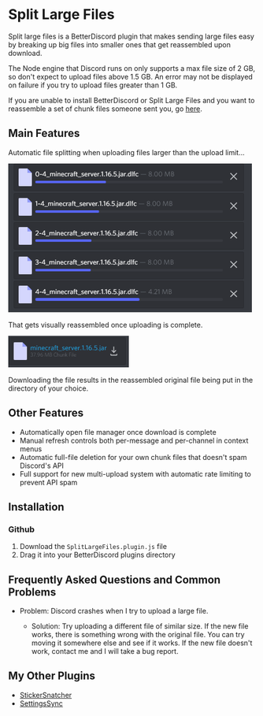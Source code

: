 # Split Large Files
Split large files is a BetterDiscord plugin that makes sending large files easy by breaking up big files into smaller ones that get reassembled upon download. 

The Node engine that Discord runs on only supports a max file size of 2 GB, so don't expect to upload files above 1.5 GB. An error may not be displayed on failure if you try to upload files greater than 1 GB.

If you are unable to install BetterDiscord or Split Large Files and you want to reassemble a set of chunk files someone sent you, go [here](https://imthesquid.github.io/).

## Main Features
Automatic file splitting when uploading files larger than the upload limit...

![File split into multiple chunks](images/chunks.png)

That gets visually reassembled once uploading is complete.

![File visually reassembled into original file](images/visualReassembly.png)

Downloading the file results in the reassembled original file being put in the directory of your choice.

## Other Features
- Automatically open file manager once download is complete
- Manual refresh controls both per-message and per-channel in context menus
- Automatic full-file deletion for your own chunk files that doesn't spam Discord's API
- Full support for new multi-upload system with automatic rate limiting to prevent API spam

## Installation
### Github
1. Download the `SplitLargeFiles.plugin.js` file
2. Drag it into your BetterDiscord plugins directory

## Frequently Asked Questions and Common Problems
- Problem: Discord crashes when I try to upload a large file.

  - Solution: Try uploading a different file of similar size. If the new file works, there is something wrong with the original file. You can try moving it somewhere else and see if it works. If the new file doesn't work, contact me and I will take a bug report.

## My Other Plugins
- [StickerSnatcher](https://github.com/ImTheSquid/StickerSnatcher)
- [SettingsSync](https://github.com/ImTheSquid/SettingsSync)
